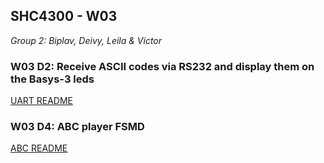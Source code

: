 ## SHC4300 - W03


*Group 2: Biplav, Deivy, Leila & Victor*


### W03 D2: Receive ASCII codes via RS232 and display them on the Basys-3 leds

[UART README](./D2_uart/ascii_uart.md)

### W03 D4: ABC player FSMD

[ABC README](./ABC_player.md)







